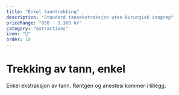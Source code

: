```yaml
---
title: "Enkel tanntrekking"
description: "Standard tannekstraksjon uten kirurgisk inngrep"
priceRange: "850 - 1.300 kr"
category: "extractions"
icon: "🦷"
order: 18
---
```


# Trekking av tann, enkel

Enkel ekstraksjon av tann. Røntgen og anestesi kommer i tillegg.